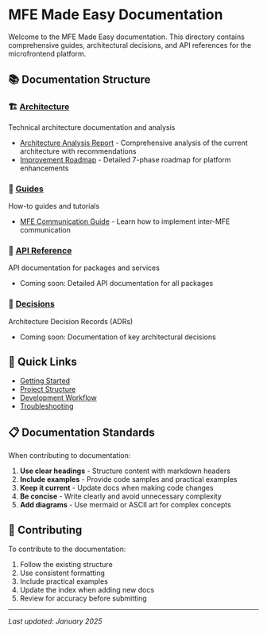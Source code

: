 # MFE Made Easy Documentation

Welcome to the MFE Made Easy documentation. This directory contains comprehensive guides, architectural decisions, and API references for the microfrontend platform.

## 📚 Documentation Structure

### 🏗️ [Architecture](./architecture/)

Technical architecture documentation and analysis

- [Architecture Analysis Report](./architecture/architecture-analysis-report.md) - Comprehensive analysis of the current architecture with recommendations
- [Improvement Roadmap](./architecture/improvement-roadmap.md) - Detailed 7-phase roadmap for platform enhancements

### 📖 [Guides](./guides/)

How-to guides and tutorials

- [MFE Communication Guide](./guides/mfe-communication-guide.md) - Learn how to implement inter-MFE communication

### 🔌 [API Reference](./api/)

API documentation for packages and services

- Coming soon: Detailed API documentation for all packages

### 📝 [Decisions](./decisions/)

Architecture Decision Records (ADRs)

- Coming soon: Documentation of key architectural decisions

## 🚀 Quick Links

- [Getting Started](../README.md#-quick-start)
- [Project Structure](../README.md#-project-structure)
- [Development Workflow](../README.md#-development-workflow)
- [Troubleshooting](../README.md#-troubleshooting)

## 📋 Documentation Standards

When contributing to documentation:

1. **Use clear headings** - Structure content with markdown headers
2. **Include examples** - Provide code samples and practical examples
3. **Keep it current** - Update docs when making code changes
4. **Be concise** - Write clearly and avoid unnecessary complexity
5. **Add diagrams** - Use mermaid or ASCII art for complex concepts

## 🤝 Contributing

To contribute to the documentation:

1. Follow the existing structure
2. Use consistent formatting
3. Include practical examples
4. Update the index when adding new docs
5. Review for accuracy before submitting

---

_Last updated: January 2025_
